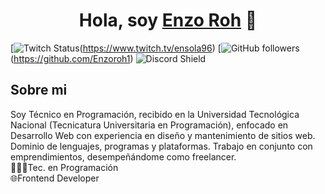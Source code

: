 <div align="center">
<h1 align="center">Hola, soy <a href="https://enzodev.com.ar">Enzo Roh</a> 👋</h1>
</div>
<!-- <img src="https://i.imgur.com/weNbhGZ.png"> -->

[![Twitch Status](https://img.shields.io/twitch/status/aristidevs?style=social)(https://www.twitch.tv/ensola96)
[![GitHub followers](https://img.shields.io/github/followers/arisguimera?style=social)(https://github.com/Enzoroh1)
![Discord Shield](https://discordapp.com/api/guilds/807719549075980308/widget.png?style=shield)

## Sobre mi

Soy Técnico en Programación, recibido en la Universidad Tecnológica Nacional (Tecnicatura Universitaria en Programación), enfocado en Desarrollo Web con experiencia en diseño y mantenimiento de sitios web. Dominio de lenguajes, programas y plataformas. Trabajo en conjunto con emprendimientos, desempeñándome como freelancer.
<br>
👨🏼‍💻Tec. en Programación
<br>
🌐Frontend Developer
<br>
